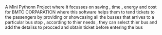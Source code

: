 A Mini Pythonn Project where it focusses on saving , time , energy and cost for BMTC CORPARATION where this software helps them to tend tickets to the passengers by providing or showcasing all the busses that arrives to a particular bus stop , according to thier needs , they can select thier bus and add the detailss to procced and obtain ticket before entering the bus
